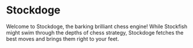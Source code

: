 # Stockdoge
Welcome to Stockdoge, the barking brilliant chess engine! While Stockfish might swim through the depths of chess strategy, Stockdoge fetches the best moves and brings them right to your feet.
